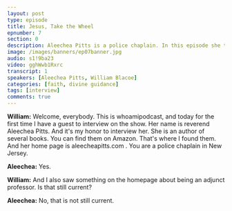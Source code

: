 ```yaml
---
layout: post
type: episode
title: Jesus, Take the Wheel
epnumber: 7
section: 0
description: Aleechea Pitts is a police chaplain. In this episode she tells us about her path to finding her personal identity in serving others and praising God through writing self-help books, giving workshops, singing, playing music and preaching the gospel of Christ. Her path has been illuminated by a figurative voice that guides her everyday decision-making and provides her life with peace and fulfillment.
image: /images/banners/ep07banner.jpg
audio: s1!9ba23
video: gghWwb1Rxrc
transcript: 1
speakers: [Aleechea Pitts, William Blacoe]
categories: [faith, divine guidance]
tags: [interview]
comments: true
---
```

<p><b>William:</b> Welcome, everybody. This is
whoamipodcast, and today for the first
time I have a guest to interview on the
show.
Her name is reverend Aleechea Pitts.
And it's my honor to interview her.
She is an author of several books. You
can find them on Amazon. That's where I
found them. And her home page is aleecheapitts.com .
You are a police chaplain in
New Jersey.
</p>

<p><b>Aleechea:</b> Yes.
</p>

<p><b>William:</b> And I also saw something on the
homepage about being an adjunct
professor. Is that still current?
</p>

<p><b>Aleechea:</b> No, that
is not still current.
</p>